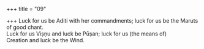 +++
title = "09"

+++
Luck for us be Aditi with her commandments; luck for us be the  Maruts of good chant.  
Luck for us Viṣṇu and luck be Pūṣan; luck for us (the means of)  
Creation and luck be the Wind.  